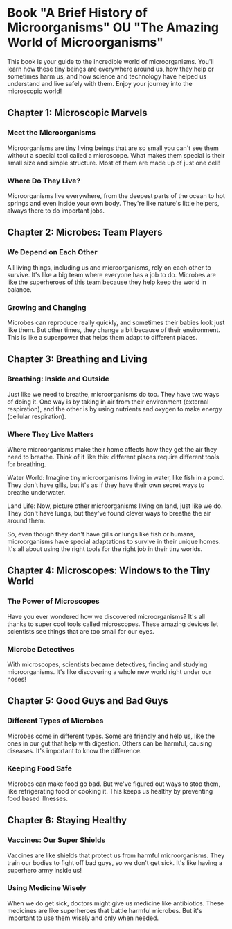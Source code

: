 # Book "A Brief History of Microorganisms" OU "The Amazing World of Microorganisms"


This book is your guide to the incredible world of microorganisms. You'll learn how these tiny beings are everywhere around us, how they help or sometimes harm us, and how science and technology have helped us understand and live safely with them. 
Enjoy your journey into the microscopic world!


## Chapter 1: Microscopic Marvels

### Meet the Microorganisms

Microorganisms are tiny living beings that are so small you can't see them without a special tool called a microscope. What makes them special is their small size and simple structure. Most of them are made up of just one cell!

### Where Do They Live?

Microorganisms live everywhere, from the deepest parts of the ocean to hot springs and even inside your own body. They're like nature's little helpers, always there to do important jobs.


## Chapter 2: Microbes: Team Players

### We Depend on Each Other

All living things, including us and microorganisms, rely on each other to survive. It's like a big team where everyone has a job to do. Microbes are like the superheroes of this team because they help keep the world in balance.


### Growing and Changing

Microbes can reproduce really quickly, and sometimes their babies look just like them. But other times, they change a bit because of their environment. This is like a superpower that helps them adapt to different places.


## Chapter 3: Breathing and Living

### Breathing: Inside and Outside

Just like we need to breathe, microorganisms do too. They have two ways of doing it. One way is by taking in air from their environment (external respiration), and the other is by using nutrients and oxygen to make energy (cellular respiration).

### Where They Live Matters

Where microorganisms make their home affects how they get the air they need to breathe. Think of it like this: different places require different tools for breathing.

Water World: Imagine tiny microorganisms living in water, like fish in a pond. They don't have gills, but it's as if they have their own secret ways to breathe underwater.

Land Life: Now, picture other microorganisms living on land, just like we do. They don't have lungs, but they've found clever ways to breathe the air around them.

So, even though they don't have gills or lungs like fish or humans, microorganisms have special adaptations to survive in their unique homes. It's all about using the right tools for the right job in their tiny worlds.


## Chapter 4: Microscopes: Windows to the Tiny World

### The Power of Microscopes

Have you ever wondered how we discovered microorganisms? It's all thanks to super cool tools called microscopes. These amazing devices let scientists see things that are too small for our eyes.


### Microbe Detectives

With microscopes, scientists became detectives, finding and studying microorganisms. It's like discovering a whole new world right under our noses!


## Chapter 5: Good Guys and Bad Guys

### Different Types of Microbes

Microbes come in different types. Some are friendly and help us, like the ones in our gut that help with digestion. Others can be harmful, causing diseases. It's important to know the difference.

### Keeping Food Safe

Microbes can make food go bad. But we've figured out ways to stop them, like refrigerating food or cooking it. This keeps us healthy by preventing food based illnesses.


## Chapter 6: Staying Healthy

### Vaccines: Our Super Shields

Vaccines are like shields that protect us from harmful microorganisms. They train our bodies to fight off bad guys, so we don't get sick. It's like having a superhero army inside us!


### Using Medicine Wisely

When we do get sick, doctors might give us medicine like antibiotics. These medicines are like superheroes that battle harmful microbes. But it's important to use them wisely and only when needed.



